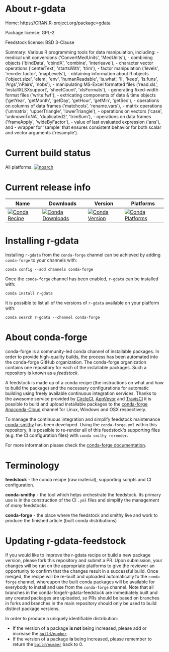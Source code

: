 About r-gdata
=============

Home: https://CRAN.R-project.org/package=gdata

Package license: GPL-2

Feedstock license: BSD 3-Clause

Summary: Various R programming tools for data manipulation, including: - medical unit conversions ('ConvertMedUnits', 'MedUnits'), - combining objects ('bindData', 'cbindX', 'combine', 'interleave'), - character vector operations ('centerText', 'startsWith', 'trim'), - factor manipulation ('levels', 'reorder.factor', 'mapLevels'), - obtaining information about R objects ('object.size', 'elem', 'env', 'humanReadable', 'is.what', 'll', 'keep', 'ls.funs', 'Args','nPairs', 'nobs'), - manipulating MS-Excel formatted files ('read.xls', 'installXLSXsupport', 'sheetCount', 'xlsFormats'), - generating fixed-width format files ('write.fwf'), - extricating components of date & time objects ('getYear', 'getMonth', 'getDay', 'getHour', 'getMin', 'getSec'), - operations on columns of data frames  ('matchcols', 'rename.vars'), - matrix operations ('unmatrix', 'upperTriangle', 'lowerTriangle'), - operations on vectors ('case', 'unknownToNA', 'duplicated2', 'trimSum'), - operations on data frames ('frameApply', 'wideByFactor'), - value of last evaluated expression ('ans'), and - wrapper for 'sample' that ensures consistent behavior for both scalar and vector arguments ('resample').



Current build status
====================

All platforms:
[![noarch](https://img.shields.io/circleci/project/github/conda-forge/r-gdata-feedstock/master.svg?label=noarch)](https://circleci.com/gh/conda-forge/r-gdata-feedstock)

Current release info
====================

| Name | Downloads | Version | Platforms |
| --- | --- | --- | --- |
| [![Conda Recipe](https://img.shields.io/badge/recipe-r--gdata-green.svg)](https://anaconda.org/conda-forge/r-gdata) | [![Conda Downloads](https://img.shields.io/conda/dn/conda-forge/r-gdata.svg)](https://anaconda.org/conda-forge/r-gdata) | [![Conda Version](https://img.shields.io/conda/vn/conda-forge/r-gdata.svg)](https://anaconda.org/conda-forge/r-gdata) | [![Conda Platforms](https://img.shields.io/conda/pn/conda-forge/r-gdata.svg)](https://anaconda.org/conda-forge/r-gdata) |

Installing r-gdata
==================

Installing `r-gdata` from the `conda-forge` channel can be achieved by adding `conda-forge` to your channels with:

```
conda config --add channels conda-forge
```

Once the `conda-forge` channel has been enabled, `r-gdata` can be installed with:

```
conda install r-gdata
```

It is possible to list all of the versions of `r-gdata` available on your platform with:

```
conda search r-gdata --channel conda-forge
```


About conda-forge
=================

conda-forge is a community-led conda channel of installable packages.
In order to provide high-quality builds, the process has been automated into the
conda-forge GitHub organization. The conda-forge organization contains one repository
for each of the installable packages. Such a repository is known as a *feedstock*.

A feedstock is made up of a conda recipe (the instructions on what and how to build
the package) and the necessary configurations for automatic building using freely
available continuous integration services. Thanks to the awesome service provided by
[CircleCI](https://circleci.com/), [AppVeyor](https://www.appveyor.com/)
and [TravisCI](https://travis-ci.org/) it is possible to build and upload installable
packages to the [conda-forge](https://anaconda.org/conda-forge)
[Anaconda-Cloud](https://anaconda.org/) channel for Linux, Windows and OSX respectively.

To manage the continuous integration and simplify feedstock maintenance
[conda-smithy](https://github.com/conda-forge/conda-smithy) has been developed.
Using the ``conda-forge.yml`` within this repository, it is possible to re-render all of
this feedstock's supporting files (e.g. the CI configuration files) with ``conda smithy rerender``.

For more information please check the [conda-forge documentation](https://conda-forge.org/docs/).

Terminology
===========

**feedstock** - the conda recipe (raw material), supporting scripts and CI configuration.

**conda-smithy** - the tool which helps orchestrate the feedstock.
                   Its primary use is in the construction of the CI ``.yml`` files
                   and simplify the management of *many* feedstocks.

**conda-forge** - the place where the feedstock and smithy live and work to
                  produce the finished article (built conda distributions)


Updating r-gdata-feedstock
==========================

If you would like to improve the r-gdata recipe or build a new
package version, please fork this repository and submit a PR. Upon submission,
your changes will be run on the appropriate platforms to give the reviewer an
opportunity to confirm that the changes result in a successful build. Once
merged, the recipe will be re-built and uploaded automatically to the
`conda-forge` channel, whereupon the built conda packages will be available for
everybody to install and use from the `conda-forge` channel.
Note that all branches in the conda-forge/r-gdata-feedstock are
immediately built and any created packages are uploaded, so PRs should be based
on branches in forks and branches in the main repository should only be used to
build distinct package versions.

In order to produce a uniquely identifiable distribution:
 * If the version of a package **is not** being increased, please add or increase
   the [``build/number``](https://conda.io/docs/user-guide/tasks/build-packages/define-metadata.html#build-number-and-string).
 * If the version of a package **is** being increased, please remember to return
   the [``build/number``](https://conda.io/docs/user-guide/tasks/build-packages/define-metadata.html#build-number-and-string)
   back to 0.
